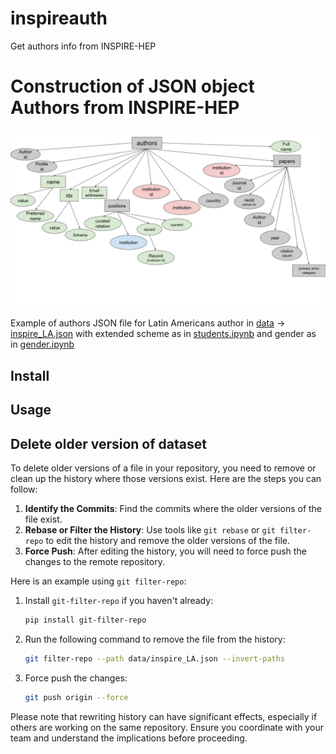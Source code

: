 # inspireauth
Get authors info from INSPIRE-HEP

# Construction of JSON object Authors from INSPIRE-HEP
<img src="https://raw.githubusercontent.com/restrepo/inspire/master/img/authors.svg" width=700>

Example of authors JSON file for Latin Americans author in [data](./data) → [inspire_LA.json](./data/inspire_LA.json) with 
extended scheme as in [students.ipynb](students.ipynb) and gender as in [gender.ipynb](./gender.ipynb)

## Install

## Usage

## Delete older version of dataset
To delete older versions of a file in your repository, you need to remove or clean up the history where those versions exist. Here are the steps you can follow:

1. **Identify the Commits**: Find the commits where the older versions of the file exist.
2. **Rebase or Filter the History**: Use tools like `git rebase` or `git filter-repo` to edit the history and remove the older versions of the file.
3. **Force Push**: After editing the history, you will need to force push the changes to the remote repository.

Here is an example using `git filter-repo`:

1. Install `git-filter-repo` if you haven't already:

   ```sh
   pip install git-filter-repo
   ```

2. Run the following command to remove the file from the history:

   ```sh
   git filter-repo --path data/inspire_LA.json --invert-paths
   ```

3. Force push the changes:

   ```sh
   git push origin --force
   ```

Please note that rewriting history can have significant effects, especially if others are working on the same repository. Ensure you coordinate with your team and understand the implications before proceeding.
